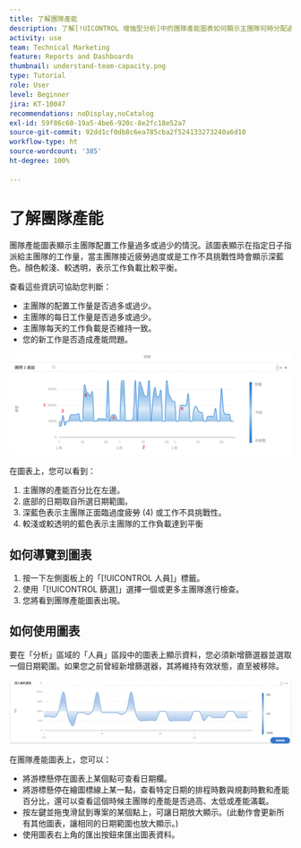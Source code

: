 ```yaml
---
title: 了解團隊產能
description: 了解[!UICONTROL 增強型分析]中的團隊產能圖表如何顯示主團隊何時分配過多或過少。
activity: use
team: Technical Marketing
feature: Reports and Dashboards
thumbnail: understand-team-capacity.png
type: Tutorial
role: User
level: Beginner
jira: KT-10047
recommendations: noDisplay,noCatalog
exl-id: 59f86c60-19a5-4be6-920c-8e2fc18e52a7
source-git-commit: 92dd1cf0db8c6ea785cba2f524133273240a6d10
workflow-type: ht
source-wordcount: '385'
ht-degree: 100%

---
```


# 了解團隊產能

團隊產能圖表顯示主團隊配置工作量過多或過少的情況。該圖表顯示在指定日子指派給主團隊的工作量，當主團隊接近疲勞過度或是工作不具挑戰性時會顯示深藍色。顏色較淺、較透明，表示工作負載比較平衡。

查看這些資訊可協助您判斷：

* 主團隊的配置工作量是否過多或過少。
* 主團隊的每日工作量是否過多或過少。
* 主團隊每天的工作負載是否維持一致。
* 您的新工作是否造成產能問題。

![影像顯示團隊產能圖表，圖中使用數字標記下列項目符號所述的區域。](assets/section-3-4.png)

在圖表上，您可以看到：

1. 主團隊的產能百分比在左邊。
1. 底部的日期取自所選日期範圍。
1. 深藍色表示主團隊正面臨過度疲勞 (4) 或工作不具挑戰性。
1. 較淺或較透明的藍色表示主團隊的工作負載達到平衡

## 如何導覽到圖表

1. 按一下左側面板上的「[!UICONTROL 人員]」標籤。
1. 使用「[!UICONTROL 篩選]」選擇一個或更多主團隊進行檢查。
1. 您將看到團隊產能圖表出現。

## 如何使用圖表

要在「分析」區域的「人員」區段中的圖表上顯示資料，您必須新增篩選器並選取一個日期範圍。如果您之前曾經新增篩選器，其將維持有效狀態，直至被移除。

![影像顯示團隊產能圖表](assets/section-3-5.png)

在團隊產能圖表上，您可以：

* 將游標懸停在圖表上某個點可查看日期欄。
* 將游標懸停在繪圖標線上某一點，查看特定日期的排程時數與規劃時數和產能百分比，還可以查看這個時候主團隊的產能是否過高、太低或產能滿載。
* 按左鍵並拖曳滑鼠到專案的某個點上，可讓日期放大顯示。(此動作會更新所有其他圖表，讓相同的日期範圍也放大顯示。)
* 使用圖表右上角的匯出按鈕來匯出圖表資料。
